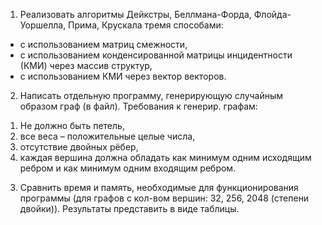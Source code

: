 1) Реализовать алгоритмы Дейкстры, Беллмана-Форда, Флойда-Уоршелла, Прима, Крускала тремя способами:
- с использованием матриц смежности,
- с использованием конденсированной матрицы инцидентности (КМИ) через массив структур,
- с использованием КМИ через вектор векторов.
2) Написать отдельную программу, генерирующую случайным образом граф (в файл).
Требования к генерир. графам:
1.	Не должно быть петель,
2.	все веса – положительные целые числа,
3.	отсутствие двойных рёбер,
4.	каждая вершина должна обладать как минимум одним исходящим ребром и как минимум одним входящим ребром.
3) Сравнить время и память, необходимые для функционирования программы (для графов с кол-вом вершин: 32, 256, 2048 (степени двойки)). Результаты представить в виде таблицы.
